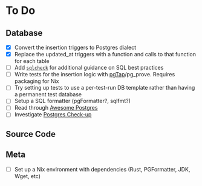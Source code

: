 # To Do

## Database
- [x] Convert the insertion triggers to Postgres dialect
- [x] Replace the updated_at triggers with a function and calls to that function for each table
- [ ] Add [`sqlcheck`](https://github.com/jarulraj/sqlcheck) for additional guidance on SQL best practices
- [ ] Write tests for the insertion logic with [pgTap](https://github.com/NixOS/nixpkgs/blob/nixos-21.11/pkgs/servers/sql/postgresql/ext/pgtap.nix#L21)/pg_prove. Requires packaging for Nix
- [ ] Try setting up tests to use a per-test-run DB template rather than having a permanent test database
- [ ] Setup a SQL formatter (pgFormatter?, sqlfmt?)
- [ ] Read through [Awesome Postgres](https://dhamaniasad.github.io/awesome-postgres/)
- [ ] Investigate [Postgres Check-up](https://gitlab.com/postgres-ai/postgres-checkup)

## Source Code

## Meta
- [ ] Set up a Nix environment with dependencies (Rust, PGFormatter, JDK, Wget, etc)